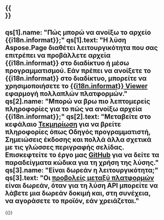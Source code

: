 ﻿---
meta: true
translation: true
deploy: false
---

{{<section faqchild>}}
---
qs[1].name: "Πώς μπορώ να ανοίξω το αρχείο {{i18n.informat}};"
qs[1].text: "Η λύση Aspose.Page διαθέτει λειτουργικότητα που σας επιτρέπει να προβάλλετε αρχεία {{i18n.informat}} στο διαδίκτυο ή μέσω προγραμματισμού. Εάν πρέπει να ανοίξετε το {{i18n.informat}} στο διαδίκτυο, μπορείτε να χρησιμοποιήσετε το [{{i18n.informat}} Viewer](https://products.aspose.app/page/conversion/{{i18n.informatlow}}) εφαρμογή πολλαπλών πλατφορμών."
qs[2].name: "Μπορώ να βρω πιο λεπτομερείς πληροφορίες για το πώς να ανοίξω αρχεία {{i18n.informat}};"
qs[2].text: "Μεταβείτε στο κεφάλαιο [Τεκμηρίωση](https://docs.aspose.com/page/) για να βρείτε πληροφορίες όπως Οδηγός προγραμματιστή, Σημειώσεις έκδοσης και πολλά άλλα σχετικά με τις γλώσσες περιγραφής σελίδας. Επισκεφτείτε το έργο μας [GitHub](https://github.com/aspose-page) για να δείτε τα παραδείγματα κώδικα για τη χρήση της λύσης."
qs[3].name: "Είναι δωρεάν η λειτουργικότητα;"
qs[3].text: "Οι [προβολείς μεταξύ πλατφορμών](https://products.aspose.app/page/viewer) είναι δωρεάν, όταν για τη λύση API μπορείτε να λάβετε μια δωρεάν δοκιμή και, στη συνέχεια, να αγοράσετε το προϊόν, εάν χρειάζεται."
---

{{<import path="/meta/schemas.md" section="faq">}} 